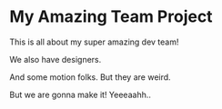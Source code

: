 #  My Amazing Team Project

This is all about my super amazing dev team!

We also have designers.

And some motion folks. But they are weird.

But we are gonna make it!  Yeeeaahh..